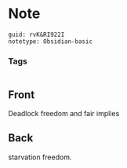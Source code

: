 # Note
```
guid: rvK&RI922I
notetype: Obsidian-basic
```

### Tags
```
```

## Front
<p>Deadlock freedom and fair implies</p>

## Back
<p>starvation freedom.</p>
